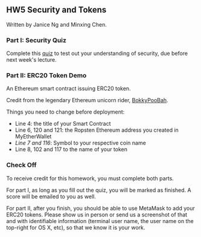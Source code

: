 ## HW5 Security and Tokens
Written by Janice Ng and Minxing Chen.

### Part I: Security Quiz

Complete this [quiz](https://forms.gle/kZEdaaJzmbdQo7Zk8) to test out your understanding of security, due before next week's lecture.



### Part II: ERC20 Token Demo

An Ethereum smart contract issuing ERC20 token.

Credit from the legendary Ethereum unicorn rider, [BokkyPooBah](https://medium.com/u/f5b908f9db99).

Things you need to change before deployment:

* Line 4: the title of your Smart Contract
* Line 6, 120 and 121: the Ropsten Ethereum address you created in MyEtherWallet
* *Line 7 and 116*: Symbol to your respective coin name 
* Line 8, 102 and 117 to the name of your token



### Check Off

To receive credit for this homework, you must complete both parts. 

For part I, as long as you fill out the quiz, you will be marked as finished. A score will be emailed to you as well.

For part II, after you finish, you should be able to use MetaMask to add your ERC20 tokens. Please show us in person or send us a screenshot of that and with identifiable information (terminal user name, the user name on the top-right for OS X, etc), so that we know it is your work.